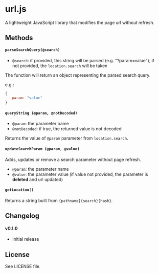 url.js
======

A lightweight JavaScript library that modifies the page url without refresh.

## Methods

#### `parseSearchQuery(@search)`

 - `@search`: if provided, this string will be parsed (e.g. "?param=value"), if not provided, the `location.search` will be taken

The function will return an object representing the parsed search query.

e.g.:

```js
{
   param: "value"
}
```

#### `queryString (@param, @notDecoded)`
 - `@param`: the parameter name
 - `@notDecoded`: if true, the returned value is not decoded

Returns the value of `@param` parameter from `location.search`.

#### `updateSearchParam (@param, @value)`
Adds, updates or remove a search parameter without page refresh.

 - `@param`: the parameter name
 - `@value`: the parameter value (if value not provided, the parameter is **deleted** and url updated)

#### `getLocation()`
Returns a string built from `{pathname}{search}{hash}`.

## Changelog

#### v0.1.0
 - Initial release

## License
See LICENSE file.
